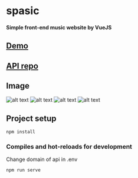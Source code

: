 # spasic

#### Simple front-end music website by VueJS

## [Demo](https://spasic.herokuapp.com)

## [API repo](https://github.com/koha13/spasic-api)

## Image

![alt text](https://user-images.githubusercontent.com/26362611/72894877-d516b500-3d4e-11ea-9268-10704ff18ee3.PNG)
![alt text](https://user-images.githubusercontent.com/26362611/72894878-d516b500-3d4e-11ea-95fb-6fc116e3422b.PNG)
![alt text](https://user-images.githubusercontent.com/26362611/72894879-d516b500-3d4e-11ea-9491-78907b5f23d7.PNG)
![alt text](https://user-images.githubusercontent.com/26362611/72894881-d5af4b80-3d4e-11ea-9658-da842efe9773.PNG)

## Project setup

```
npm install
```

### Compiles and hot-reloads for development

Change domain of api in .env

```
npm run serve
```
